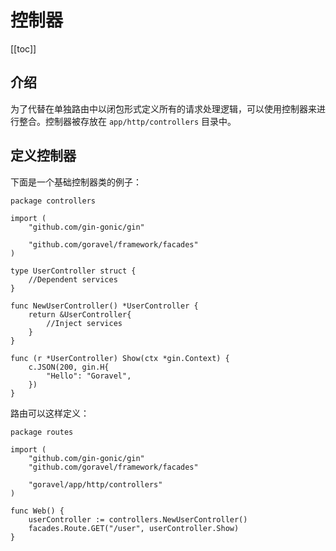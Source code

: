 # 控制器

[[toc]]

## 介绍

为了代替在单独路由中以闭包形式定义所有的请求处理逻辑，可以使用控制器来进行整合。控制器被存放在 `app/http/controllers` 目录中。

## 定义控制器

下面是一个基础控制器类的例子：

```
package controllers

import (
	"github.com/gin-gonic/gin"

	"github.com/goravel/framework/facades"
)

type UserController struct {
	//Dependent services
}

func NewUserController() *UserController {
	return &UserController{
		//Inject services
	}
}

func (r *UserController) Show(ctx *gin.Context) {
	c.JSON(200, gin.H{
		"Hello": "Goravel",
	})
}
```

路由可以这样定义：

```
package routes

import (
	"github.com/gin-gonic/gin"
	"github.com/goravel/framework/facades"

	"goravel/app/http/controllers"
)

func Web() {
	userController := controllers.NewUserController()
	facades.Route.GET("/user", userController.Show)
}
```